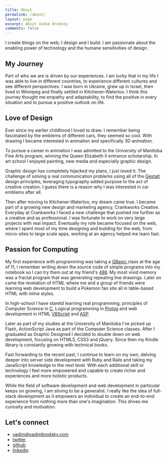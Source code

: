 ```yaml
---
title: About
permalink: /about/
layout: page
excerpt: About Vadim Brodsky
comments: false
---
```


I create things on the web; I design and I build. I am passionate about the enabling power of technology and the humane sensitivities of design.

## My Journey

Part of who we are is driven by our experiences. I am lucky that in my life I was able to live in different countries, to experience different cultures and see different perspectives. I was born in Ukraine, grew up in Israel, then lived in Winnipeg and finally settled in Kitchener-Waterloo. I think this journey thought me empathy and adaptability, to find the positive in every situation and to pursue a positive outlook on life.

## Love of Design

Ever since my earlier childhood I loved to draw. I remember being fascinated by the emblems of different cars, they seemed so cool. With drawing I became interested in animation and specifically 3D animation.

To pursue a career in animation I was admitted to the University of Manitoba Fine Arts program, winning the Queen Elizabeth II entrance scholarship. In art school I enjoyed painting, new media and especially graphic design.

Graphic design has completely hijacked my plans, I just loved it. The challenge of solving a real communication problems using all of the [Gestalt](https://en.wikipedia.org/wiki/Gestalt_psychology) design principles, leveraging typography added purpose to the act of creative creation. I guess there is a reason why I was interested in car emblems after all.

Then after moving to Kitchener-Waterloo, my dream came true. I became part of a growing new design and marketing agency, Crankworks Creative. Everyday at Crankworks I faced a new challenge that pushed me further as a creative and as professional. I was fortunate to work on very large projects with real impact. Eventually my role became focused on the web, where I spent most of my time designing and building for the web, from micro-sites to large scale apps, working at an agency helped me learn fast.

## Passion for Computing

My first experience with programming was taking a [QBasic ](https://en.wikipedia.org/wiki/QBasic) class at the age of 11, I remember writing down the source code of simple programs into my notebook so I can try them out at my friend's [486](https://en.wikipedia.org/wiki/Intel_80486). My most vivid memory was a fractal program that was generating repeating line drawings. Later on came the revelation of HTML where me and a group of friends were learning web development to build a Pokemon fan site all in table-based HTML with inline styles.

In high-school I have staretd learning real programming; principles of Computer Science in [C](<https://en.wikipedia.org/wiki/C_(programming_language)>), Logical programming in [Prolog](https://en.wikipedia.org/wiki/Prolog) and web development in HTML [VBScript](https://en.wikipedia.org/wiki/VBScript) and [ASP](https://en.wikipedia.org/wiki/Active_Server_Pages).

Later as part of my studies at the University of Manitoba I’ve picked up Flash, ActionScript Java as part of the Computer Science classes. After I graduated as Graphic Designed I decided to double down on web development, focusing on HTML5, CSS3 and jQuery. Since then my Kindle library is constantly growing with technical books.

Fast forwarding to the recent past, I continue to learn on my own, delving deeper into server side development with Ruby and Rails and taking my JavaScript knowledge to the next level. With each additional skill or technology I feel more empowered and capable to create richer and experiences and more holistic products.

While the field of software development and web development in particular keeps on growing, I am stiving to be a generalist. I really like the idea of full-stack development as it empowers an individual to create an end-to-end experience from nothing more than one's imagination. This drives me curiosity and motivation.


## Let's connect

- [vadim@vadimbrodsky.com](mailto:vadim@vadimbrodsky.com)
- [twitter](https://twitter.com/vadimbrodsky)
- [github](https://github.com/vadimbrodsky)
- [linkedin](https://ca.linkedin.com/in/vbrodsky)

